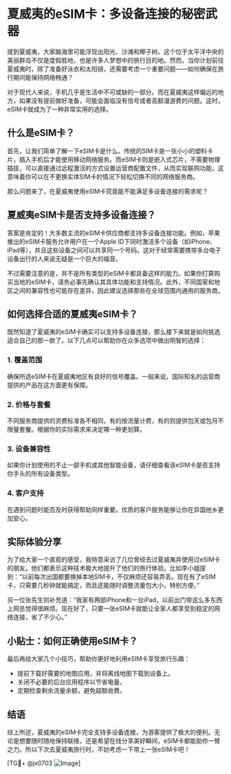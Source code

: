 # 夏威夷的eSIM卡：多设备连接的秘密武器

提到夏威夷，大家脑海里可能浮现出阳光、沙滩和椰子树。这个位于太平洋中央的美丽群岛不仅是度假胜地，也是许多人梦想中的旅行目的地。然而，当你计划前往夏威夷时，除了准备好泳衣和太阳镜，还需要考虑一个重要问题——如何确保在旅行期间能保持网络畅通？

对于现代人来说，手机几乎是生活中不可或缺的一部分。而在夏威夷这样偏远的地方，如果没有提前做好准备，可能会面临没有信号或者高额漫游费的问题。这时，eSIM卡就成为了一种非常实用的选择。

## 什么是eSIM卡？

首先，让我们简单了解一下eSIM卡是什么。传统的SIM卡是一张小小的塑料卡片，插入手机后才能使用移动网络服务。而eSIM卡则是嵌入式芯片，不需要物理插拔，可以直接通过远程激活的方式设置运营商配置文件，从而实现联网功能。这意味着你可以在不更换实体SIM卡的情况下轻松切换不同的网络服务商。

那么问题来了，在夏威夷使用eSIM卡究竟能不能满足多设备连接的需求呢？

## 夏威夷eSIM卡是否支持多设备连接？

答案是肯定的！大多数主流的eSIM卡供应商都支持多设备连接功能。例如，苹果推出的eSIM卡服务允许用户在一个Apple ID下同时激活多个设备（如iPhone、iPad等），并且这些设备之间可以共享同一个号码。这对于经常需要携带多台电子设备出行的人来说无疑是一个巨大的福音。

不过需要注意的是，并不是所有类型的eSIM卡都具备这样的能力。如果你打算购买当地的eSIM卡，请务必事先确认其具体功能和支持情况。此外，不同国家和地区之间的兼容性也可能存在差异，因此建议选择那些在全球范围内通用的服务商。

## 如何选择合适的夏威夷eSIM卡？

既然知道了夏威夷的eSIM卡确实可以支持多设备连接，那么接下来就是如何挑选适合自己的那一款了。以下几点可以帮助你在众多选项中做出明智的选择：

### 1. **覆盖范围**
   确保所选eSIM卡在夏威夷地区有良好的信号覆盖。一般来说，国际知名的运营商提供的产品在这方面更有保障。

### 2. **价格与套餐**
   不同服务商提供的资费标准各不相同，有的按流量计费，有的则提供包天或包月不限量套餐。根据你的实际需求来决定哪一种更划算。

### 3. **设备兼容性**
   如果你计划使用的不止一部手机或其他智能设备，请仔细查看该eSIM卡是否支持你手头的所有设备类型。

### 4. **客户支持**
   在遇到问题时能否及时获得帮助同样重要。优质的客户服务能够让你在异国他乡更加安心。

## 实际体验分享

为了给大家一个直观的感受，我特意采访了几位曾经去过夏威夷并使用过eSIM卡的朋友。他们都表示这种技术极大地提升了他们的旅行体验。比如李小姐提到：“以前每次出国都要换掉本地SIM卡，不仅麻烦还容易弄丢。现在有了eSIM卡，只需要几秒钟就能搞定，而且还能随时调整流量包大小，特别方便。”

另一位张先生则补充道：“我家有两部iPhone和一台iPad，以前出门带这么多东西上网总觉得很麻烦。现在好了，只要一张eSIM卡就能让全家人都享受到稳定的网络连接，省了不少心。”

## 小贴士：如何正确使用eSIM卡？

最后再给大家几个小技巧，帮助你更好地利用eSIM卡享受旅行乐趣：
- 提前下载好需要的地图应用，并将离线地图下载到设备上。
- 关闭不必要的后台应用程序以节省电量。
- 定期检查剩余流量余额，避免超额收费。

## 结语

综上所述，夏威夷的eSIM卡完全支持多设备连接，为游客提供了极大的便利。无论是想要随时随地保持联络，还是希望在线分享美好瞬间，eSIM卡都能助你一臂之力。所以下次去夏威夷旅行时，不妨考虑一下带上一张eSIM卡吧！

[TG💪+ @jx0703 ![Image](https://github.com/user-attachments/assets/dbca1d08-cadb-493c-b0ec-ad6f7a83f270)]